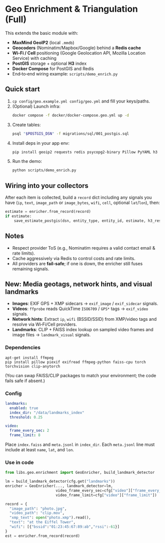 # Geo Enrichment & Triangulation (Full)

This extends the basic module with:

- **MaxMind GeoIP2** (local `.mmdb`)
- **Geocoders** (Nominatim/Mapbox/Google) behind a **Redis cache**
- **Wi‑Fi / Cell** positioning (Google Geolocation API, Mozilla Location Service) with caching
- **PostGIS** storage + optional **H3** index
- **Docker Compose** for PostGIS and Redis
- End‑to‑end wiring example: `scripts/demo_enrich.py`

## Quick start

1. `cp config/geo.example.yml config/geo.yml` and fill your keys/paths.
2. (Optional) Launch infra:
   ```bash
   docker compose -f docker/docker-compose.geo.yml up -d
   ```
3. Create tables:
   ```bash
   psql "$POSTGIS_DSN" -f migrations/sql/001_postgis.sql
   ```
4. Install deps in your app env:
   ```bash
   pip install geoip2 requests redis psycopg2-binary Pillow PyYAML h3
   ```
5. Run the demo:
   ```bash
   python scripts/demo_enrich.py
   ```

## Wiring into your collectors

After each item is collected, build a `record` dict including any signals you have (`ip`, `text`, `image_path` or `image_bytes`, `wifi`, `cell`, optional `lat`/`lon`), then:

```python
estimate = enricher.from_record(record)
if estimate:
    save_estimate_postgis(dsn, entity_type, entity_id, estimate, h3_resolution=9)
```

## Notes

- Respect provider ToS (e.g., Nominatim requires a valid contact email & rate limits).
- Cache aggressively via Redis to control costs and rate limits.
- All providers are **fail-safe**; if one is down, the enricher still fuses remaining signals.


## New: Media geotags, network hints, and visual landmarks

- **Images**: EXIF GPS + XMP sidecars → `exif_image` / `exif_sidecar` signals.
- **Videos**: `ffprobe` reads QuickTime `ISO6709` / `GPS*` tags → `exif_video` signals.
- **Network hints**: Extract `ip`, `wifi` (BSSID/SSID) from XMP/video tags and resolve via Wi‑Fi/Cell providers.
- **Landmarks**: CLIP + FAISS index lookup on sampled video frames and image files → `landmark_visual` signals.

### Dependencies
```
apt-get install ffmpeg
pip install pillow piexif exifread ffmpeg-python faiss-cpu torch torchvision clip-anytorch
```
(You can swap FAISS/CLIP packages to match your environment; the code fails safe if absent.)

### Config
```yaml
landmarks:
  enabled: true
  index_dir: "/data/landmarks_index"
  threshold: 0.25

video:
  frame_every_sec: 2
  frame_limit: 8
```
Place `index.faiss` and `meta.jsonl` in `index_dir`. Each `meta.jsonl` line must include at least `name`, `lat`, and `lon`.

### Use in code
```python
from libs.geo.enrichment import GeoEnricher, build_landmark_detector

lm = build_landmark_detector(cfg.get("landmarks"))
enricher = GeoEnricher(..., landmark_detector=lm,
                       video_frame_every_sec=cfg["video"]["frame_every_sec"],
                       video_frame_limit=cfg["video"]["frame_limit"])

record = {
  "image_path": "photo.jpg",
  "video_path": "clip.mov",
  "xmp_text": open("photo.xmp").read(),
  "text": "at the Eiffel Tower",
  "wifi": [{"bssid":"01:23:45:67:89:ab","rssi":-61}]
}
est = enricher.from_record(record)
```
